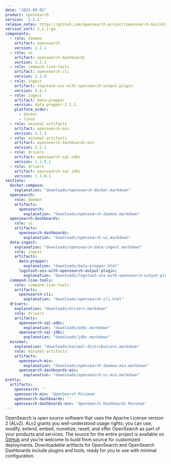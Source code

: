 ```yaml
---
date: "2022-09-01"
product: opensearch
version: '2.2.1'
release_notes: https://github.com/opensearch-project/opensearch-build/blob/main/release-notes/opensearch-release-notes-2.2.1.md
version_sort: 2.2.1-ga
components:
  - role: daemon
    artifact: opensearch
    version: 2.2.1
  - role: ui
    artifact: opensearch-dashboards
    version: 2.2.1
  - role: command-line-tools
    artifact: opensearch-cli
    version: 1.1.0
  - role: ingest
    artifact: logstash-oss-with-opensearch-output-plugin
    version: 8.6.1
  - role: ingest
    artifact: data-prepper
    version: data-prepper-2.2.1
    platform_order:
      - docker
      - linux
  - role: minimal-artifacts
    artifact: opensearch-min
    version: 2.2.1
  - role: minimal-artifacts
    artifact: opensearch-dashboards-min
    version: 2.2.1
  - role: drivers
    artifact: opensearch-sql-odbc
    version: 1.1.0.1
  - role: drivers
    artifact: opensearch-sql-jdbc
    version: 1.1.0.1
sections:
  docker-compose:
    explanation: "downloads/opensearch-docker.markdown"
  opensearch:
    role: daemon
    artifacts:
      opensearch:
        explanation: "downloads/opensearch-daemon.markdown"
  opensearch-dashboards:
    role: ui
    artifacts:
      opensearch-dashboards:
        explanation: "downloads/opensearch-ui.markdown"
  data-ingest:
    explanation: "downloads/opensearch-data-ingest.markdown"
    role: ingest
    artifacts:
      data-prepper:
        explanation: "downloads/data-prepper.html"
      logstash-oss-with-opensearch-output-plugin:
        explanation: "downloads/logstash-oss-with-opensearch-output-plugin.markdown"
  command-line-tools:
    role: command-line-tools
    artifacts:
      opensearch-cli:
        explanation: "downloads/opensearch-cli.html"
  drivers:
    explanation: "downloads/drivers.markdown"
    role: drivers
    artifacts:
      opensearch-sql-odbc:
        explanation: "downloads/odbc.markdown"
      opensearch-sql-jdbc:
        explanation: "downloads/jdbc.markdown"
  minimal:
    explanation: "downloads/minimal-distributions.markdown"
    role: minimal-artifacts
    artifacts:
      opensearch-min:
        explanation: "downloads/opensearch-daemon-min.markdown"
      opensearch-dashboards-min:
        explanation: "downloads/opensearch-ui-min.markdown"
pretty:
  artifacts:
    opensearch: ''
    opensearch-min: 'OpenSearch Minimum'
    opensearch-dashboards: ''
    opensearch-dashboards-min: 'OpenSearch Dashboards Minimum'
---
```

OpenSearch is open source software that uses the Apache License version 2 (ALv2). ALv2 grants you well-understood usage rights; you can use, modify, extend, embed, monetize, resell, and offer OpenSearch as part of your products and services. The source for the entire project is available on [GitHub](https://github.com/opensearch-project/) and you're welcome to build from source for customized deployments. Downloadable artifacts for OpenSearch and OpenSearch Dashboards include plugins and tools, ready for you to use with minimal configuration.
